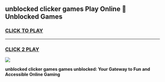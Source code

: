
## unblocked clicker games Play Online 👋 Unblocked Games
<h3>
<a href="https://premium.freeplayer.one?title=unblocked_clicker_games&ref=19F">CLICK TO PLAY</a></h3>
<hr>

<h3>
<a href="https://premium.freeplayer.one?title=unblocked_clicker_games&ref=19F">CLICK 2 PLAY</a>
  
</h3>

<a href="https://premium.freeplayer.one?title=unblocked_clicker_games&ref=19F"><img src="https://clearcache.store/games.png"></a>


**unblocked clicker games games unblocked: Your Gateway to Fun and Accessible Online Gaming**
